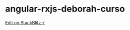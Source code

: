 # angular-rxjs-deborah-curso

[Edit on StackBlitz ⚡️](https://stackblitz.com/edit/angular-rxjs-deborah-curso)